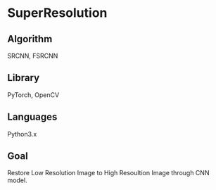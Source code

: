 # SuperResolution
## Algorithm
SRCNN, FSRCNN
## Library
PyTorch, OpenCV
## Languages
Python3.x
## Goal
Restore Low Resolution Image to High Resoultion Image through CNN model.

